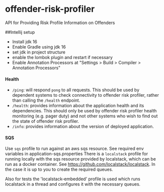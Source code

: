 # offender-risk-profiler
API for Providing Risk Profile Information on Offenders

##Intellij setup

- Install jdk 16
- Enable Gradle using jdk 16
- set jdk in project structure
- enable the lombok plugin and restart if necessary
- Enable Annotation Processors at "Settings > Build > Compiler > Annotation Processors"

#### Health

- `/ping`: will respond `pong` to all requests.  This should be used by dependent systems to check connectivity to offender risk profiler,
rather than calling the `/health` endpoint.
- `/health`: provides information about the application health and its dependencies.  This should only be used
by offender risk profiler health monitoring (e.g. pager duty) and not other systems who wish to find out the state of offender risk profiler.
- `/info`: provides information about the version of deployed application.

#### SQS
Use `sqs` profile to run against an aws sqs resource. See required env variables in application-sqs.properties
There is a `localstack` profile for running locally with the sqs resource provided by
localstack, which can be run as a docker container. See https://github.com/localstack/localstack. In the case it is up to you to create the required queues.

Also for tests the 'localstack-embedded' profile is used which runs localstack in a thread and configures it with the necessary queues.
